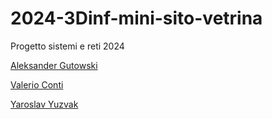 # 2024-3Dinf-mini-sito-vetrina
Progetto sistemi e reti 2024

[Aleksander Gutowski](https://remmaps.github.io/ProjectSite3dinf/)

[Valerio Conti](https://rainyunnr.github.io/Alterra-Shop-2024/)

[Yaroslav Yuzvak](https://xsugl.github.io/sitoScuolaBrawlStarsShop3dinf/)

